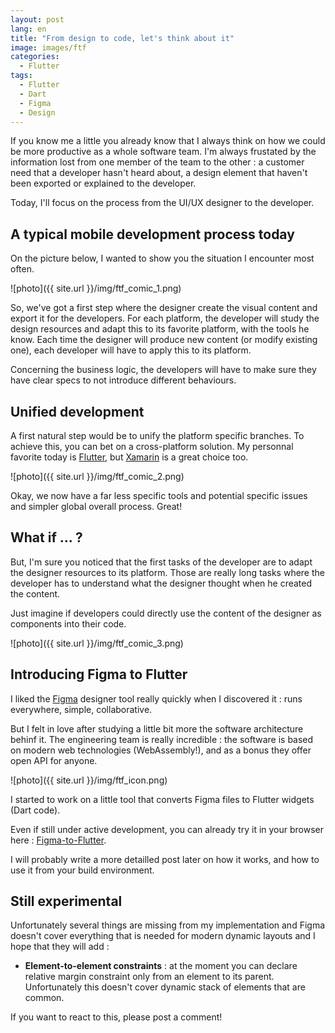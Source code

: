```yaml
---
layout: post
lang: en
title: "From design to code, let's think about it"
image: images/ftf
categories:
  - Flutter
tags:
  - Flutter
  - Dart
  - Figma
  - Design
---
```


If you know me a little you already know that I always think on how we could be more productive as a whole software team. I'm always frustated by the information lost from one member of the team to the other : a customer need that a developer hasn't heard about, a design element that haven't been exported or explained to the developer.

Today, I'll focus on the process from the UI/UX designer to the developer.

## A typical mobile development process today

On the picture below, I wanted to show you the situation I encounter most often.

![photo]({{ site.url }}/img/ftf_comic_1.png)

So, we've got a first step where the designer create the visual content and export it for the developers. For each platform, the developer will study the design resources and adapt this to its favorite platform, with the tools he know. Each time the designer will produce new content (or modify existing one), each developer will have to apply this to its platform.

Concerning the business logic, the developers will have to make sure they have clear specs to not introduce different behaviours.

## Unified development

A first natural step would be to unify the platform specific branches. To achieve this, you can bet on a cross-platform solution. My personnal favorite today is [Flutter](http://www.flutter.io), but [Xamarin](http://www.xamarin.com) is a great choice too.

![photo]({{ site.url }}/img/ftf_comic_2.png)

Okay, we now have a far less specific tools and potential specific issues and simpler global overall process. Great!

## What if ... ?

But, I'm sure you noticed that the first tasks of the developer are to adapt the designer resources to its platform. Those are really long tasks where the developer has to understand what the designer thought when he created the content.

Just imagine if developers could directly use the content of the designer as components into their code.

![photo]({{ site.url }}/img/ftf_comic_3.png)

## Introducing Figma to Flutter

I liked the [Figma](http://www.figma.com) designer tool really quickly when I discovered it : runs everywhere, simple, collaborative.

But I felt in love after studying a little bit more the software architecture behinf it. The engineering team is really incredible : the software is based on modern web technologies (WebAssembly!), and as a bonus they offer open API for anyone.

![photo]({{ site.url }}/img/ftf_icon.png)

I started to work on a little tool that converts Figma files to Flutter widgets (Dart code).

Even if still under active development, you can already try it in your browser here : [Figma-to-Flutter](http://aloisdeniel.github.com/figma-to-flutter).

I will probably write a more detailled post later on how it works, and how to use it from your build environment.

## Still experimental

Unfortunately several things are missing from my implementation and Figma doesn't cover everything that is needed for modern dynamic layouts and I hope that they will add :

* **Element-to-element constraints** : at the moment you can declare relative margin constraint only from an element to its parent. Unfortunately this doesn't cover dynamic stack of elements that are common.

If you want to react to this, please post a comment!

